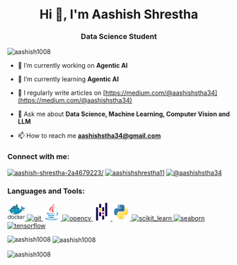 <h1 align="center">Hi 👋, I'm Aashish Shrestha</h1>
<h3 align="center">Data Science Student</h3>

<p align="left"> <img src="https://komarev.com/ghpvc/?username=aashish1008&label=Profile%20views&color=0e75b6&style=flat" alt="aashish1008" /> </p>

- 🔭 I’m currently working on **Agentic AI**

- 🌱 I’m currently learning **Agentic AI**

- 📝 I regularly write articles on [https://medium.com/@aashishstha34](https://medium.com/@aashishstha34)

- 💬 Ask me about **Data Science, Machine Learning, Computer Vision and LLM**

- 📫 How to reach me **aashishstha34@gmail.com**

<h3 align="left">Connect with me:</h3>
<p align="left">
<a href="https://linkedin.com/in/aashish-shrestha-2a4679223/" target="blank"><img align="center" src="https://raw.githubusercontent.com/rahuldkjain/github-profile-readme-generator/master/src/images/icons/Social/linked-in-alt.svg" alt="aashish-shrestha-2a4679223/" height="30" width="40" /></a>
<a href="https://kaggle.com/aashishshrestha11" target="blank"><img align="center" src="https://raw.githubusercontent.com/rahuldkjain/github-profile-readme-generator/master/src/images/icons/Social/kaggle.svg" alt="aashishshrestha11" height="30" width="40" /></a>
<a href="https://medium.com/@aashishstha34" target="blank"><img align="center" src="https://raw.githubusercontent.com/rahuldkjain/github-profile-readme-generator/master/src/images/icons/Social/medium.svg" alt="@aashishstha34" height="30" width="40" /></a>
</p>

<h3 align="left">Languages and Tools:</h3>
<p align="left"> <a href="https://www.docker.com/" target="_blank" rel="noreferrer"> <img src="https://raw.githubusercontent.com/devicons/devicon/master/icons/docker/docker-original-wordmark.svg" alt="docker" width="40" height="40"/> </a> <a href="https://git-scm.com/" target="_blank" rel="noreferrer"> <img src="https://www.vectorlogo.zone/logos/git-scm/git-scm-icon.svg" alt="git" width="40" height="40"/> </a> <a href="https://www.java.com" target="_blank" rel="noreferrer"> <img src="https://raw.githubusercontent.com/devicons/devicon/master/icons/java/java-original.svg" alt="java" width="40" height="40"/> </a> <a href="https://opencv.org/" target="_blank" rel="noreferrer"> <img src="https://www.vectorlogo.zone/logos/opencv/opencv-icon.svg" alt="opencv" width="40" height="40"/> </a> <a href="https://pandas.pydata.org/" target="_blank" rel="noreferrer"> <img src="https://raw.githubusercontent.com/devicons/devicon/2ae2a900d2f041da66e950e4d48052658d850630/icons/pandas/pandas-original.svg" alt="pandas" width="40" height="40"/> </a> <a href="https://www.python.org" target="_blank" rel="noreferrer"> <img src="https://raw.githubusercontent.com/devicons/devicon/master/icons/python/python-original.svg" alt="python" width="40" height="40"/> </a> <a href="https://scikit-learn.org/" target="_blank" rel="noreferrer"> <img src="https://upload.wikimedia.org/wikipedia/commons/0/05/Scikit_learn_logo_small.svg" alt="scikit_learn" width="40" height="40"/> </a> <a href="https://seaborn.pydata.org/" target="_blank" rel="noreferrer"> <img src="https://seaborn.pydata.org/_images/logo-mark-lightbg.svg" alt="seaborn" width="40" height="40"/> </a> <a href="https://www.tensorflow.org" target="_blank" rel="noreferrer"> <img src="https://www.vectorlogo.zone/logos/tensorflow/tensorflow-icon.svg" alt="tensorflow" width="40" height="40"/> </a> </p>

<p><img align="left" src="https://github-readme-stats.vercel.app/api/top-langs?username=aashish1008&show_icons=true&locale=en&layout=compact" alt="aashish1008" /></p>

<p>&nbsp;<img align="center" src="https://github-readme-stats.vercel.app/api?username=aashish1008&show_icons=true&locale=en" alt="aashish1008" /></p>

<p><img align="center" src="https://github-readme-streak-stats.herokuapp.com/?user=aashish1008&" alt="aashish1008" /></p>

